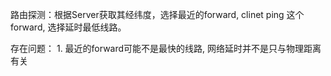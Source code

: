 路由探测：根据Server获取其经纬度，选择最近的forward, clinet ping 这个forward, 选择延时最低线路。

存在问题：
    1. 最近的forward可能不是最快的线路, 网络延时并不是只与物理距离有关